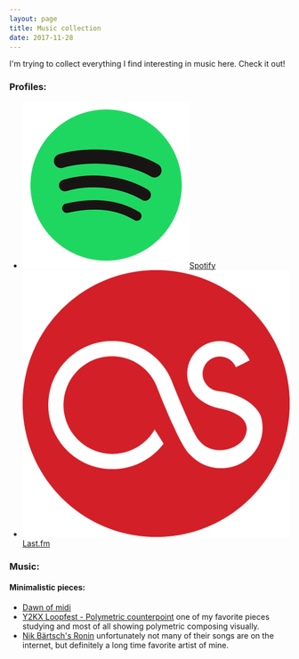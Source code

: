 ```yaml
---
layout: page
title: Music collection
date: 2017-11-28
---
```


I'm trying to collect everything I find interesting in music here. Check it out!

### Profiles:  
* ![icon](/assets/images/logos/spotify.png)[Spotify](https://open.spotify.com/user/ultsii)
* ![icon](/assets/images/logos/lastfm.png)[Last.fm](https://www.last.fm/user/ulmanen)

### Music:

#### Minimalistic pieces:
* [Dawn of midi](https://www.youtube.com/watch?v=zH4lkK-vSco)
* [Y2KX Loopfest - Polymetric counterpoint](https://www.youtube.com/watch?v=X_TphYCggqg) one of my favorite pieces studying and most of all showing polymetric composing visually.
* [Nik Bärtsch's Ronin](https://www.youtube.com/watch?v=qX3vto4IZN8) unfortunately not many of their songs are on the internet, but definitely a long time favorite artist of mine.
